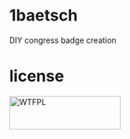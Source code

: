 

# 1baetsch
DIY congress badge creation


# license
<a href="http://www.wtfpl.net/"><img src="http://www.wtfpl.net/wp-content/uploads/2012/12/wtfpl-badge-1.png" width="200" height="60" alt="WTFPL" /></a>
